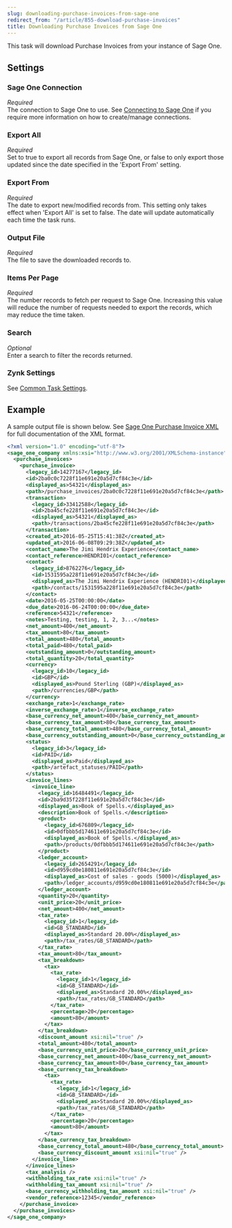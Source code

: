 ```yaml
---
slug: downloading-purchase-invoices-from-sage-one
redirect_from: "/article/855-download-purchase-invoices"
title: Downloading Purchase Invoices from Sage One
---
```

This task will download Purchase Invoices from your instance of Sage One.

## Settings
### Sage One Connection
_Required_  
The connection to Sage One to use. See [Connecting to Sage One](connecting-to-sage-one) if you require more information on how to create/manage connections.

### Export All
_Required_  
Set to true to export all records from Sage One, or false to only export those updated since the date specified in the 'Export From' setting.

### Export From
_Required_  
The date to export new/modified records from. This setting only takes effect when 'Export All' is set to false. The date will update automatically each time the task runs.

### Output File
_Required_  
The file to save the downloaded records to.

### Items Per Page
_Required_  
The number records to fetch per request to Sage One. Increasing this value will reduce the number of requests needed to export the records, which may reduce the time taken.

### Search
_Optional_  
Enter a search to filter the records returned.

### Zynk Settings
See [Common Task Settings](common-task-settings).

## Example
A sample output file is shown below. See [Sage One Purchase Invoice XML](sage-one-purchase-invoice-xml) for full documentation of the XML format.
```xml
<?xml version="1.0" encoding="utf-8"?>
<sage_one_company xmlns:xsi="http://www.w3.org/2001/XMLSchema-instance" xmlns:xsd="http://www.w3.org/2001/XMLSchema">
  <purchase_invoices>
    <purchase_invoice>
      <legacy_id>14277167</legacy_id>
      <id>2ba0c0c7228f11e691e20a5d7cf84c3e</id>
      <displayed_as>54321</displayed_as>
      <path>/purchase_invoices/2ba0c0c7228f11e691e20a5d7cf84c3e</path>
      <transaction>
        <legacy_id>33412588</legacy_id>
        <id>2ba45cfe228f11e691e20a5d7cf84c3e</id>
        <displayed_as>54321</displayed_as>
        <path>/transactions/2ba45cfe228f11e691e20a5d7cf84c3e</path>
      </transaction>
      <created_at>2016-05-25T15:41:38Z</created_at>
      <updated_at>2016-06-08T09:29:38Z</updated_at>
      <contact_name>The Jimi Hendrix Experience</contact_name>
      <contact_reference>HENDRI01</contact_reference>
      <contact>
        <legacy_id>8762276</legacy_id>
        <id>1531595a228f11e691e20a5d7cf84c3e</id>
        <displayed_as>The Jimi Hendrix Experience (HENDRI01)</displayed_as>
        <path>/contacts/1531595a228f11e691e20a5d7cf84c3e</path>
      </contact>
      <date>2016-05-25T00:00:00</date>
      <due_date>2016-06-24T00:00:00</due_date>
      <reference>54321</reference>
      <notes>Testing, testing, 1, 2, 3...</notes>
      <net_amount>400</net_amount>
      <tax_amount>80</tax_amount>
      <total_amount>480</total_amount>
      <total_paid>480</total_paid>
      <outstanding_amount>0</outstanding_amount>
      <total_quantity>20</total_quantity>
      <currency>
        <legacy_id>10</legacy_id>
        <id>GBP</id>
        <displayed_as>Pound Sterling (GBP)</displayed_as>
        <path>/currencies/GBP</path>
      </currency>
      <exchange_rate>1</exchange_rate>
      <inverse_exchange_rate>1</inverse_exchange_rate>
      <base_currency_net_amount>400</base_currency_net_amount>
      <base_currency_tax_amount>80</base_currency_tax_amount>
      <base_currency_total_amount>480</base_currency_total_amount>
      <base_currency_outstanding_amount>0</base_currency_outstanding_amount>
      <status>
        <legacy_id>3</legacy_id>
        <id>PAID</id>
        <displayed_as>Paid</displayed_as>
        <path>/artefact_statuses/PAID</path>
      </status>
      <invoice_lines>
        <invoice_line>
          <legacy_id>16484491</legacy_id>
          <id>2ba9d35f228f11e691e20a5d7cf84c3e</id>
          <displayed_as>Book of Spells.</displayed_as>
          <description>Book of Spells.</description>
          <product>
            <legacy_id>676809</legacy_id>
            <id>0dfbbb5d174611e691e20a5d7cf84c3e</id>
            <displayed_as>Book of Spells.</displayed_as>
            <path>/products/0dfbbb5d174611e691e20a5d7cf84c3e</path>
          </product>
          <ledger_account>
            <legacy_id>2654291</legacy_id>
            <id>d959cd0e180811e691e20a5d7cf84c3e</id>
            <displayed_as>Cost of sales - goods (5000)</displayed_as>
            <path>/ledger_accounts/d959cd0e180811e691e20a5d7cf84c3e</path>
          </ledger_account>
          <quantity>20</quantity>
          <unit_price>20</unit_price>
          <net_amount>400</net_amount>
          <tax_rate>
            <legacy_id>1</legacy_id>
            <id>GB_STANDARD</id>
            <displayed_as>Standard 20.00%</displayed_as>
            <path>/tax_rates/GB_STANDARD</path>
          </tax_rate>
          <tax_amount>80</tax_amount>
          <tax_breakdown>
            <tax>
              <tax_rate>
                <legacy_id>1</legacy_id>
                <id>GB_STANDARD</id>
                <displayed_as>Standard 20.00%</displayed_as>
                <path>/tax_rates/GB_STANDARD</path>
              </tax_rate>
              <percentage>20</percentage>
              <amount>80</amount>
            </tax>
          </tax_breakdown>
          <discount_amount xsi:nil="true" />
          <total_amount>480</total_amount>
          <base_currency_unit_price>20</base_currency_unit_price>
          <base_currency_net_amount>400</base_currency_net_amount>
          <base_currency_tax_amount>80</base_currency_tax_amount>
          <base_currency_tax_breakdown>
            <tax>
              <tax_rate>
                <legacy_id>1</legacy_id>
                <id>GB_STANDARD</id>
                <displayed_as>Standard 20.00%</displayed_as>
                <path>/tax_rates/GB_STANDARD</path>
              </tax_rate>
              <percentage>20</percentage>
              <amount>80</amount>
            </tax>
          </base_currency_tax_breakdown>
          <base_currency_total_amount>480</base_currency_total_amount>
          <base_currency_discount_amount xsi:nil="true" />
        </invoice_line>
      </invoice_lines>
      <tax_analysis />
      <withholding_tax_rate xsi:nil="true" />
      <withholding_tax_amount xsi:nil="true" />
      <base_currency_withholding_tax_amount xsi:nil="true" />
      <vendor_reference>12345</vendor_reference>
    </purchase_invoice>
  </purchase_invoices>
</sage_one_company>
```